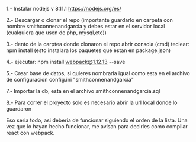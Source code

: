 


1.- Instalar nodejs v 8.11.1  https://nodejs.org/es/

2.- Descargar o clonar el repo  (importante guardarlo en carpeta con nombre   smithconnenandgarcia y debes estar en el servidor local (cualquiera que usen de php, mysql,etc))

3.- dento de la carptea donde clonaron el repo abrir consola (cmd) teclear: npm install
 (esto instalara los paquetes que estan en package.json)

4.- ejecutar: npm install webpack@1.12.13 --save

5.- Crear base de datos, si quieres nombrarla igual como esta en el archivo de configuracion config.ini "smithconnenandgarcia"

7.- Importar la db, esta en el archivo smithconnenandgarcia.sql

8.- Para correr el proyecto solo  es necesario abrir la url local donde lo guardaron


Eso seria todo, asi deberia de funcionar siguiendo el orden de la lista.
Una vez que lo hayan hecho funcionar, me avisan para decirles como compilar react con webpack.
